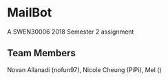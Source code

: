 # MailBot
A SWEN30006 2018 Semester 2 assignment

## Team Members
Novan Allanadi (nofun97),
Nicole Cheung (PiPi),
Mel ()
